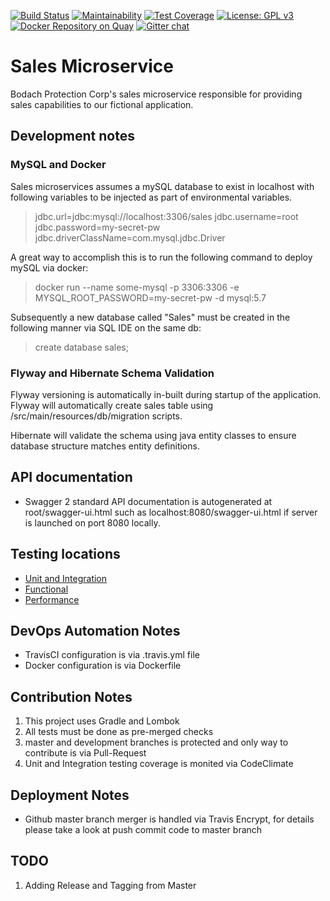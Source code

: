 [![Build Status](https://travis-ci.org/devopsicon/sales-microservice.svg?branch=develop)](https://travis-ci.org/devopsicon/sales-microservice)
[![Maintainability](https://api.codeclimate.com/v1/badges/630cd6efec7556bb413f/maintainability)](https://codeclimate.com/github/devopsicon/sales-microservice/maintainability)
[![Test Coverage](https://api.codeclimate.com/v1/badges/630cd6efec7556bb413f/test_coverage)](https://codeclimate.com/github/devopsicon/sales-microservice/test_coverage)
[![License: GPL v3](https://img.shields.io/badge/License-GPL%20v3-blue.svg)](https://www.gnu.org/licenses/gpl-3.0)
[![Docker Repository on Quay](https://quay.io/repository/devopsicon/salesmicroservice/status "Docker Repository on Quay")](https://quay.io/repository/devopsicon/salesmicroservice)
[![Gitter chat](https://badges.gitter.im/gitterHQ/gitter.png)](https://gitter.im/devopsicon/java)


# Sales Microservice
Bodach Protection Corp's sales microservice responsible for providing sales capabilities to our fictional
application.

## Development notes

### MySQL and Docker
Sales microservices assumes a mySQL database to exist in localhost with following
variables to be injected as part of environmental variables.
>jdbc.url=jdbc:mysql://localhost:3306/sales
jdbc.username=root
jdbc.password=my-secret-pw
jdbc.driverClassName=com.mysql.jdbc.Driver

A great way to accomplish this is to run the following command to deploy mySQL via docker:
>docker run --name some-mysql -p 3306:3306 -e MYSQL_ROOT_PASSWORD=my-secret-pw -d mysql:5.7

Subsequently a new database called "Sales" must be created in the following manner via SQL IDE on the same db:
>create database sales;

### Flyway and Hibernate Schema Validation
Flyway versioning is automatically in-built during startup of the application.
Flyway will automatically create sales table using /src/main/resources/db/migration scripts.

Hibernate will validate the schema using java entity classes to ensure database structure matches entity definitions.

## API documentation
* Swagger 2 standard API documentation is autogenerated at root/swagger-ui.html such as localhost:8080/swagger-ui.html if server is launched on port 8080 locally.

## Testing locations
* [Unit and Integration](https://github.com/devopsicon/sales-microservice/tree/develop/src/test/java/com/devopsicon/microservices/sales)
* [Functional](https://github.com/devopsicon/sales-microservice/tree/develop/src/cucumberTest)
* [Performance](https://github.com/devopsicon/sales-microservice/tree/develop/src/perfTest)

## DevOps Automation Notes
* TravisCI configuration is via .travis.yml file
* Docker configuration is via Dockerfile

## Contribution Notes
1. This project uses Gradle and Lombok
2. All tests must be done as pre-merged checks
3. master and development branches is protected and only way to contribute is via Pull-Request
4. Unit and Integration testing coverage is monited via CodeClimate

## Deployment Notes
- Github master branch merger is handled via Travis Encrypt, for details please take a look at push commit code to master branch


## TODO
1. Adding Release and Tagging from Master
